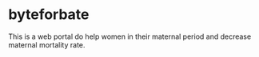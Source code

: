 # byteforbate
This is a web portal do help women in their maternal period and decrease maternal mortality rate.
